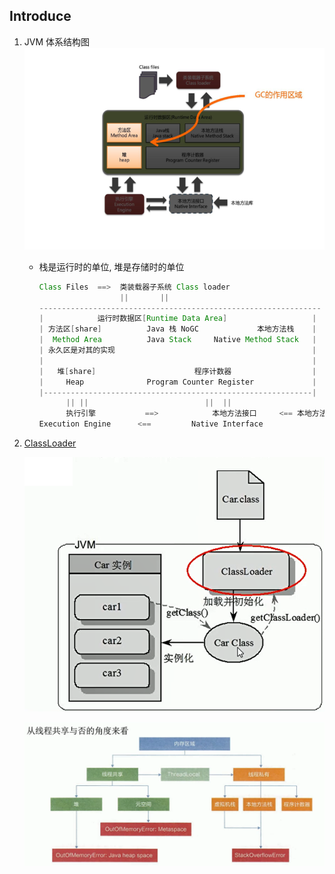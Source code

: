 ## Introduce

1. JVM 体系结构图
   ![avatar](/static/image/java/GC.bmp)

   - 栈是运行时的单位, 堆是存储时的单位

     ```java
     Class Files  ==>  类装载器子系统 Class loader
                       ||       ||
     ---------------------------------------------------------------
     |            运行时数据区[Runtime Data Area]                   |
     | 方法区[share]          Java 栈 NoGC             本地方法栈    |
     |  Method Area          Java Stack     Native Method Stack   |
     | 永久区是对其的实现                                            |
     |                                                            |
     |   堆[share]                      程序计数器                  |
     |     Heap              Program Counter Register             |
     |------------------------------------------------------------|
           || ||                          ||  ||
           执行引擎           ==>            本地方法接口     <== 本地方法库
     Execution Engine      <==         Native Interface
     ```

2. [ClassLoader](./ClassLoader.md)

   ![avatar](/static/image/java/class-loader.png)

   ![avatar](/static/image/java/javase-jvm-thread.png)
